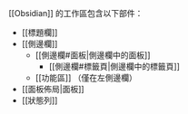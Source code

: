 [[Obsidian]] 的工作區包含以下部件：

- [[標題欄]]
- [[側邊欄]]
	- [[側邊欄#面板|側邊欄中的面板]]
		- [[側邊欄#標籤頁|側邊欄中的標籤頁]]
	- [[功能區]] （僅在左側邊欄）
- [[面板佈局|面板]]
- [[狀態列]]